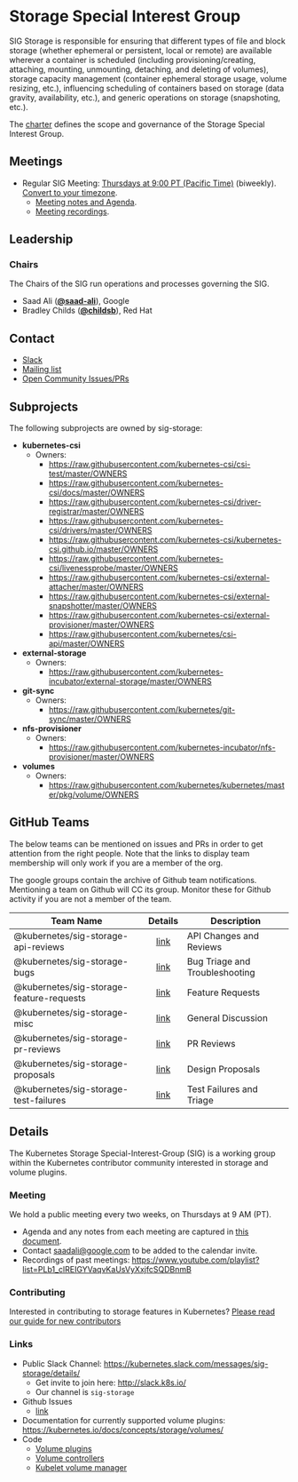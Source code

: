 <!---
This is an autogenerated file!

Please do not edit this file directly, but instead make changes to the
sigs.yaml file in the project root.

To understand how this file is generated, see https://git.k8s.io/community/generator/README.md
--->
# Storage Special Interest Group

SIG Storage is responsible for ensuring that different types of file and block storage (whether ephemeral or persistent, local or remote) are available wherever a container is scheduled (including provisioning/creating, attaching, mounting, unmounting, detaching, and deleting of volumes), storage capacity management (container ephemeral storage usage, volume resizing, etc.), influencing scheduling of containers based on storage (data gravity, availability, etc.), and generic operations on storage (snapshoting, etc.).

The [charter](charter.md) defines the scope and governance of the Storage Special Interest Group.

## Meetings
* Regular SIG Meeting: [Thursdays at 9:00 PT (Pacific Time)](https://docs.google.com/document/d/1FQx0BPlkkl1Bn0c9ocVBxYIKojpmrS1CFP5h0DI68AE/edit) (biweekly). [Convert to your timezone](http://www.thetimezoneconverter.com/?t=9:00&tz=PT%20%28Pacific%20Time%29).
  * [Meeting notes and Agenda](https://docs.google.com/document/d/1-8KEG8AjAgKznS9NFm3qWqkGyCHmvU6HVl0sk5hwoAE/edit?usp=sharing).
  * [Meeting recordings](https://www.youtube.com/watch?v=Eh7Qa7KOL8o&list=PL69nYSiGNLP02-BMqJdfFgGxYQ4Nb-2Qq).

## Leadership

### Chairs
The Chairs of the SIG run operations and processes governing the SIG.

* Saad Ali (**[@saad-ali](https://github.com/saad-ali)**), Google
* Bradley Childs (**[@childsb](https://github.com/childsb)**), Red Hat

## Contact
* [Slack](https://kubernetes.slack.com/messages/sig-storage)
* [Mailing list](https://groups.google.com/forum/#!forum/kubernetes-sig-storage)
* [Open Community Issues/PRs](https://github.com/kubernetes/community/labels/sig%2Fstorage)

## Subprojects

The following subprojects are owned by sig-storage:
- **kubernetes-csi**
  - Owners:
    - https://raw.githubusercontent.com/kubernetes-csi/csi-test/master/OWNERS
    - https://raw.githubusercontent.com/kubernetes-csi/docs/master/OWNERS
    - https://raw.githubusercontent.com/kubernetes-csi/driver-registrar/master/OWNERS
    - https://raw.githubusercontent.com/kubernetes-csi/drivers/master/OWNERS
    - https://raw.githubusercontent.com/kubernetes-csi/kubernetes-csi.github.io/master/OWNERS
    - https://raw.githubusercontent.com/kubernetes-csi/livenessprobe/master/OWNERS
    - https://raw.githubusercontent.com/kubernetes-csi/external-attacher/master/OWNERS
    - https://raw.githubusercontent.com/kubernetes-csi/external-snapshotter/master/OWNERS
    - https://raw.githubusercontent.com/kubernetes-csi/external-provisioner/master/OWNERS
    - https://raw.githubusercontent.com/kubernetes/csi-api/master/OWNERS
- **external-storage**
  - Owners:
    - https://raw.githubusercontent.com/kubernetes-incubator/external-storage/master/OWNERS
- **git-sync**
  - Owners:
    - https://raw.githubusercontent.com/kubernetes/git-sync/master/OWNERS
- **nfs-provisioner**
  - Owners:
    - https://raw.githubusercontent.com/kubernetes-incubator/nfs-provisioner/master/OWNERS
- **volumes**
  - Owners:
    - https://raw.githubusercontent.com/kubernetes/kubernetes/master/pkg/volume/OWNERS

## GitHub Teams

The below teams can be mentioned on issues and PRs in order to get attention from the right people.
Note that the links to display team membership will only work if you are a member of the org.

The google groups contain the archive of Github team notifications.
Mentioning a team on Github will CC its group.
Monitor these for Github activity if you are not a member of the team.

| Team Name | Details | Description |
| --------- |:-------:| ----------- |
| @kubernetes/sig-storage-api-reviews | [link](https://github.com/orgs/kubernetes/teams/sig-storage-api-reviews) | API Changes and Reviews |
| @kubernetes/sig-storage-bugs | [link](https://github.com/orgs/kubernetes/teams/sig-storage-bugs) | Bug Triage and Troubleshooting |
| @kubernetes/sig-storage-feature-requests | [link](https://github.com/orgs/kubernetes/teams/sig-storage-feature-requests) | Feature Requests |
| @kubernetes/sig-storage-misc | [link](https://github.com/orgs/kubernetes/teams/sig-storage-misc) | General Discussion |
| @kubernetes/sig-storage-pr-reviews | [link](https://github.com/orgs/kubernetes/teams/sig-storage-pr-reviews) | PR Reviews |
| @kubernetes/sig-storage-proposals | [link](https://github.com/orgs/kubernetes/teams/sig-storage-proposals) | Design Proposals |
| @kubernetes/sig-storage-test-failures | [link](https://github.com/orgs/kubernetes/teams/sig-storage-test-failures) | Test Failures and Triage |

<!-- BEGIN CUSTOM CONTENT -->

## Details
The Kubernetes Storage Special-Interest-Group (SIG) is a working group within the Kubernetes contributor community interested in storage and volume plugins.

### Meeting
We hold a public meeting every two weeks, on Thursdays at 9 AM (PT).
* Agenda and any notes from each meeting are captured in [this document](https://docs.google.com/document/d/1-8KEG8AjAgKznS9NFm3qWqkGyCHmvU6HVl0sk5hwoAE/edit?usp=sharing).
* Contact saadali@google.com to be added to the calendar invite.
* Recordings of past meetings: https://www.youtube.com/playlist?list=PLb1_clREIGYVaqvKaUsVyXxjfcSQDBnmB

### Contributing
Interested in contributing to storage features in Kubernetes? [Please read our guide for new contributors](https://github.com/kubernetes/community/blob/master/sig-storage/contributing.md)

### Links
* Public Slack Channel: https://kubernetes.slack.com/messages/sig-storage/details/
  * Get invite to join here: http://slack.k8s.io/
  * Our channel is `sig-storage`
* Github Issues
  * [link](https://github.com/kubernetes/kubernetes/issues?q=is%3Aopen+is%3Aissue+label%3Asig%2Fstorage)
* Documentation for currently supported volume plugins: https://kubernetes.io/docs/concepts/storage/volumes/
* Code
  * [Volume plugins](https://github.com/kubernetes/kubernetes/tree/master/pkg/volume)
  * [Volume controllers](https://github.com/kubernetes/kubernetes/tree/master/pkg/controller/volume/)
  * [Kubelet volume manager](https://github.com/kubernetes/kubernetes/blob/master/pkg/kubelet/volumemanager/)

<!-- END CUSTOM CONTENT -->
